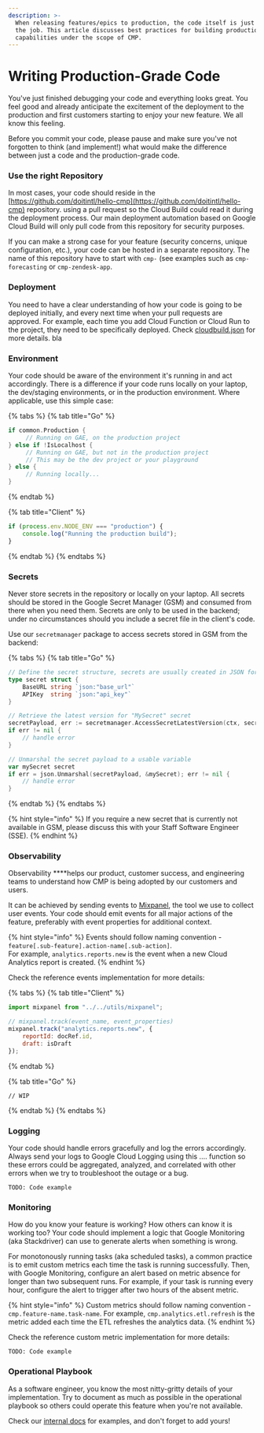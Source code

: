 ```yaml
---
description: >-
  When releasing features/epics to production, the code itself is just a part of
  the job. This article discusses best practices for building production-grade
  capabilities under the scope of CMP.
---
```


# Writing Production-Grade Code

You've just finished debugging your code and everything looks great. You feel good and already anticipate the excitement of the deployment to the production and first customers starting to enjoy your new feature. We all know this feeling.

Before you commit your code, please pause and make sure you've not forgotten to think \(and implement!\) what would make the difference between just a code and the production-grade code. 

### **Use the right Repository**

In most cases, your code should reside in the [https://github.com/doitintl/hello-cmp](https://github.com/doitintl/hello-cmp) repository. using a pull request so the Cloud Build could read it during the deployment process. Our main deployment automation based on Google Cloud Build will only pull code from this repository for security purposes.

If you can make a strong case for your feature \(security concerns, unique configuration, etc.\), your code can be hosted in a separate repository. The name of this repository have to start with `cmp-` \(see examples such as `cmp-forecasting` or `cmp-zendesk-app`.

### **Deployment**

You need to have a clear understanding of how your code is going to be deployed initially, and every next time when your pull requests are approved. For example, each time you add Cloud Function or Cloud Run to the project, they need to be specifically deployed. Check [cloudbuild.json](https://github.com/doitintl/hello-cmp/blob/master/configuration/cloudbuild.prod.json) for more details. bla

### **Environment**

Your code should be aware of the environment it's running in and act accordingly. There is a difference if your code runs locally on your laptop, the dev/staging environments, or in the production environment. Where applicable, use this simple case:

{% tabs %}
{% tab title="Go" %}
```go
if common.Production {
     // Running on GAE, on the production project
} else if !IsLocalhost {
     // Running on GAE, but not in the production project
     // This may be the dev project or your playground
} else {
     // Running locally...
}
```
{% endtab %}

{% tab title="Client" %}
```javascript
if (process.env.NODE_ENV === "production") {
    console.log("Running the production build");
}
```
{% endtab %}
{% endtabs %}

### **Secrets**

Never store secrets in the repository or locally on your laptop. All secrets should be stored in the Google Secret Manager \(GSM\) and consumed from there when you need them. Secrets are only to be used in the backend; under no circumstances should you include a secret file in the client's code.  
  
Use our `secretmanager` package to access secrets stored in GSM from the backend:

{% tabs %}
{% tab title="Go" %}
```go
// Define the secret structure, secrets are usually created in JSON format
type secret struct {
	BaseURL string `json:"base_url"`
	APIKey  string `json:"api_key"`
}

// Retrieve the latest version for "MySecret" secret
secretPayload, err := secretmanager.AccessSecretLatestVersion(ctx, secretmanager.MySecret)
if err != nil {
	// handle error
}

// Unmarshal the secret payload to a usable variable
var mySecret secret
if err = json.Unmarshal(secretPayload, &mySecret); err != nil {
	// handle error
}

```
{% endtab %}
{% endtabs %}

{% hint style="info" %}
If you require a new secret that is currently not available in GSM, please discuss this with your Staff Software Engineer \(SSE\).
{% endhint %}

### **Observability**

Observability ****helps our product, customer success, and engineering teams to understand how CMP is being adopted by our customers and users. 

It can be achieved by sending events to [Mixpanel](https://mixpanel.com/), the tool we use to collect user events. Your code should emit events for all major actions of the feature, preferably with event properties for additional context.

{% hint style="info" %}
Events should follow naming convention - `feature[.sub-feature].action-name[.sub-action]`.  
For example, `analytics.reports.new` is the event when a new Cloud Analytics report is created. 
{% endhint %}

Check the reference events implementation for more details:

{% tabs %}
{% tab title="Client" %}
```javascript
import mixpanel from "../../utils/mixpanel";

// mixpanel.track(event_name, event_properties)
mixpanel.track("analytics.reports.new", { 
    reportId: docRef.id, 
    draft: isDraft 
});
```
{% endtab %}

{% tab title="Go" %}
```text
// WIP
```
{% endtab %}
{% endtabs %}

### **Logging**

Your code should handle errors gracefully and log the errors accordingly. Always send your logs to Google Cloud Logging using this .... function so these errors could be aggregated, analyzed, and correlated with other errors when we try to troubleshoot the outage or a bug.  

```text
TODO: Code example
```

### **Monitoring**

How do you know your feature is working? How others can know it is working too? Your code should implement a logic that Google Monitoring \(aka Stackdriver\) can use to generate alerts when something is wrong.

For monotonously running tasks \(aka scheduled tasks\), a common practice is to emit custom metrics each time the task is running successfully. Then, with Google Monitoring, configure an alert based on metric absence for longer than two subsequent runs. For example, if your task is running every hour, configure the alert to trigger after two hours of the absent metric.

{% hint style="info" %}
Custom metrics should follow naming convention - `cmp.feature-name.task-name`. For example, `cmp.analytics.etl.refresh` is the metric added each time the ETL refreshes the analytics data. 
{% endhint %}

Check the reference custom metric implementation for more details:

```text
TODO: Code example
```

### **Operational Playbook**

As a software engineer, you know the most nitty-gritty details of your implementation. Try to document as much as possible in the operational playbook so others could operate this feature when you're not available.  

Check our [internal docs](https://app.gitbook.com/@doitintl/s/cmp-ops/operational-playbooks/forecasting-time-series) for examples, and don't forget to add yours!

